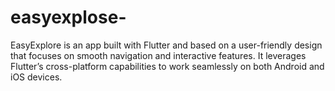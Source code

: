 # easyexplose-
EasyExplore is an app built with Flutter and based on a user-friendly design that focuses on smooth navigation and interactive features. It leverages Flutter’s cross-platform capabilities to work seamlessly on both Android and iOS devices.
